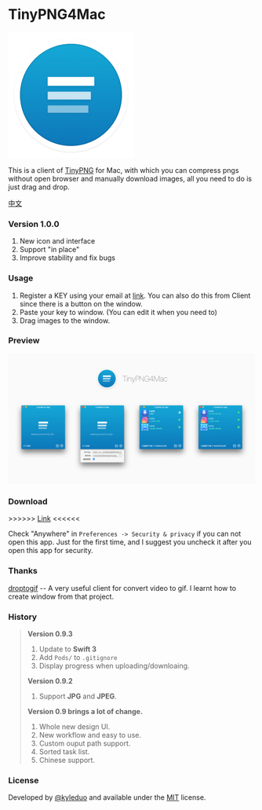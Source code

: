 # TinyPNG4Mac
![](./preview/icon.png)

This is a client of [TinyPNG](https://tinypng.com) for Mac, with which you can compress pngs without open browser and manually download images, all you need to do is just drag and drop.

[中文](./README_ZH.md)

### Version 1.0.0

1. New icon and interface
2. Support "in place"
3. Improve stability and fix bugs



### Usage

1. Register a KEY using your email at [link](https://tinypng.com/developers). You can also do this from Client since there is a button on the window.
2. Paste your key to window. (You can edit it when you need to)
3. Drag images to the window.




### Preview

![](./preview/preview.png)



### Download

\>\>\>\>\>\> [Link](https://github.com/kyleduo/TinyPNG4Mac/releases) \<\<\<\<\<\<

Check "Anywhere" in `Preferences -> Security & privacy` if you can not open this app. Just for the first time, and I suggest you uncheck it after you open this app for security.



### Thanks

[droptogif](https://github.com/mortenjust/droptogif) -- A very useful client for convert video to gif. I learnt how to create window from that project.



### History

> **Version 0.9.3**
>
> 1. Update to **Swift 3**
> 2. Add `Pods/` to `.gitignore`
> 3. Display progress when uploading/downloaing.
>
>
>
> **Version 0.9.2**
>
> 1. Support **JPG** and **JPEG**.
>
>
>
> **Version 0.9 brings a lot of change.**
>
> 1. Whole new design UI.
> 2. New workflow and easy to use.
> 3. Custom ouput path support.
> 4. Sorted task list.
> 5. Chinese support.

### License

Developed by [@kyleduo](https://github.com/kyleduo) and available under the [MIT](http://opensource.org/licenses/MIT) license.